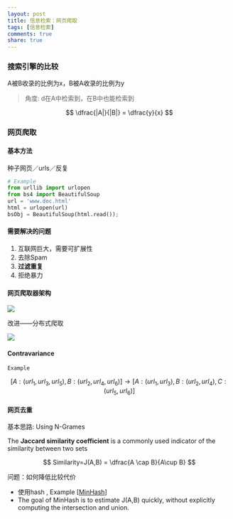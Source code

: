 ```yaml
---
layout: post
title: 信息检索：网页爬取
tags: [信息检索] 
comments: true
share: true
---
```


### 搜索引擎的比较

A被B收录的比例为x，B被A收录的比例为y

> 角度: d在A中检索到，在B中也能检索到

$$
\dfrac{|A|}{|B|} = \dfrac{y}{x}
$$

### 网页爬取

#### 基本方法

种子网页／urls／反复

```python
# Example
from urllib import urlopen
from bs4 import BeautifulSoup
url = 'www.doc.html'
html = urlopen(url)
bsObj = BeautifulSoup(html.read());
```

#### 需要解决的问题

1. 互联网巨大，需要可扩展性
2. 去除Spam
3. **过滤重复**
4. 拒绝暴力

#### 网页爬取器架构

![](http://ww1.sinaimg.cn/large/7853084cjw1f9sw4jcdfvj20qs0i0di7.jpg)

改进——分布式爬取

![](http://ww3.sinaimg.cn/large/7853084cjw1f9sw5jheauj20wu0i0goi.jpg)

#### Contravariance

`Example`

$$
[A:(url_1,url_3,url_5),B:(url_2,url_4,url_6)] \to[A:(url_1,url_3),B:(url_2,url_4),C:(url_5,url_6)]
$$

#### 网页去重

基本思路: Using N-Grames

The **Jaccard similarity coefficient** is a commonly used indicator of the similarity between two sets

$$
Similarity=J(A,B) = \dfrac{A \cap B}{A\cup B}
$$

问题：如何降低比较代价

- 使用hash , Example [[MinHash](https://en.wikipedia.org/wiki/MinHash)]
- The goal of MinHash is to estimate J(A,B) quickly, without explicitly computing the intersection and union.

